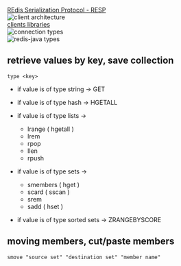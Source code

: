 [REdis Serialization Protocol - RESP](https://redis.io/topics/protocol)  
![client architecture](https://i.postimg.cc/fTp83WSJ/redis-client.png)  
[clients libraries](https://redis.io/clients)  
![connection types](https://i.postimg.cc/rw7qqyR8/redis-deployment-connections.png)  
![redis-java types](https://i.postimg.cc/c4qj1KXk/redis-java-types.png)  

## retrieve values by key, save collection
```redis
type <key>
```
* if value is of type string -> GET <key>
* if value is of type hash -> HGETALL <key>
* if value is of type lists -> 
  * lrange <key> <start> <end> ( hgetall )
  * lrem
  * rpop
  * llen
  * rpush
* if value is of type sets -> 
  * smembers <key> ( hget )
  * scard ( sscan )
  * srem
  * sadd ( hset )
  
* if value is of type sorted sets -> ZRANGEBYSCORE <key> <min> <max>

## moving members, cut/paste members
```
smove "source set" "destination set" "member name"
```
